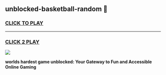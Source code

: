 
## unblocked-basketball-random 👋
<h3>
<a href="https://premium.freeplayer.one?title=unblocked-basketball-random&ref=14F">CLICK TO PLAY</a></h3>
<hr>

<h3>
<a href="https://premium.freeplayer.one?title=unblocked-basketball-random&ref=14F">CLICK 2 PLAY</a>
  
</h3>

<a href="https://premium.freeplayer.one?title=unblocked-basketball-random&ref=12F/"><img src="https://clearcache.store/games.png"></a>


**worlds hardest game unblocked: Your Gateway to Fun and Accessible Online Gaming**
